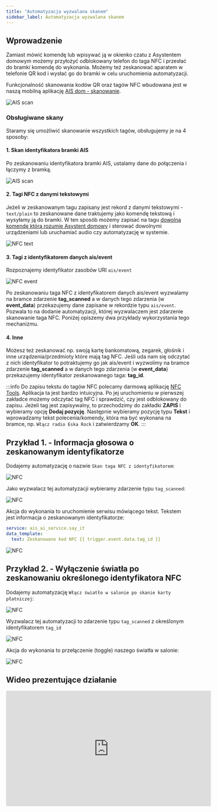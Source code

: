 ```yaml
---
title: "Automatyzacja wyzwalana skanem"
sidebar_label: Automatyzacja wyzwalana skanem
---
```


## Wprowadzenie

Zamiast mówić komendę lub wpisywać ją w okienko czatu z Asystentem domowym możemy przyłożyć odblokowany telefon do taga NFC i przesłać do bramki komendę do wykonania.
Możemy też zeskanować aparatem w telefonie QR kod i wysłać go do bramki w celu uruchomienia automatyzacji. 

Funkcjonalność skanowania kodów QR oraz tagów NFC wbudowana jest w naszą mobilną aplikację [AIS dom - skanowanie](/docs/ais_app_android_dom).

![AIS scan](/img/en/bramka/ais_scan_tags.png)

### Obsługiwane skany

Staramy się umożliwić skanowanie wszystkich tagów, obsługujemy je na 4 sposoby:

#### 1. Skan identyfikatora bramki AIS

Po zeskanowaniu identyfikatora bramki AIS, ustalamy dane do połączenia i łączymy z bramką.

![AIS scan](/img/en/bramka/nfc_ais_scan.png)


#### 2. Tagi NFC z danymi tekstowymi

Jeżeli w zeskanowanym tagu zapisany jest rekord z danymi tekstowymi - ``text/plain`` to zeskanowane dane traktujemy jako komendę tekstową i wysyłamy ją do bramki.
W ten sposób możemy zapisać na tagu [dowolną komendę którą rozumie Asystent domowy](/docs/ais_app_assistent_commands/) i sterować dowolnymi urządzeniami lub uruchamiać audio czy automatyzację w systemie.

![NFC text](/img/en/bramka/nfc_text_data.png)


#### 3. Tagi z identyfikatorem danych ais/event

Rozpoznajemy identyfikator zasobów URI ``ais/event``

![NFC event](/img/en/bramka/nfc_ais_data.png)


Po zeskanowaniu taga NFC z identyfikatorem danych ais/event wyzwalamy na bramce zdarzenie **tag_scanned** a w danych tego zdarzenia (w **event_data**) przekazujemy dane zapisane w rekordzie typu ``ais/event``.
Pozwala to na dodanie automatyzacji, której wyzwalaczem jest zdarzenie skanowanie taga NFC. 
Poniżej opiszemy dwa przykłady wykorzystania tego mechanizmu.



#### 4. Inne

Możesz też zeskanować np. swoją kartę bankomatową, zegarek, głośnik i inne urządzenia/przedmioty które mają tag NFC.
Jeśli uda nam się odczytać z nich identyfikator to potraktujemy go jak ais/event i wyzwolimy na bramce zdarzenie **tag_scanned** a w danych tego zdarzenia (w **event_data**) przekazujemy identyfikator zeskanowanego taga: **tag_id**.

:::info
Do zapisu tekstu do tagów NFC polecamy darmową aplikację [NFC Tools](https://play.google.com/store/apps/details?id=com.wakdev.wdnfc&hl=pl).
Aplikacja ta jest bardzo intuicyjna. Po jej uruchomieniu w pierwszej zakładce możemy odczytać tag NFC i sprawdzić, czy jest odblokowany do zapisu. Jeżeli tag jest zapisywalny, to przechodzimy do zakładki **ZAPIS** i wybieramy opcję **Dodaj pozycję**. Następnie wybieramy pozycję typu **Tekst** i wprowadzamy tekst polecenia/komendy, która ma być wykonana na bramce, np. ``Włącz radio Eska Rock`` i zatwierdzamy **OK**.
:::


## Przykład 1. - Informacja głosowa o zeskanowanym identyfikatorze

Dodajemy automatyzację o nazwie ``Skan taga NFC z identyfikatorem``:

![NFC](/img/en/bramka/nfc_auto_example1.png)

Jako wyzwalacz tej automatyzacji wybieramy zdarzenie typu ``tag_scanned``:

![NFC](/img/en/bramka/nfc_auto_example2.png)

Akcja do wykonania to uruchomienie serwisu mówiącego tekst. Tekstem jest informacja o zeskanowanym identyfikatorze:

``` yaml
service: ais_ai_service.say_it
data_template:
  text: Zeskanowano kod NFC {{ trigger.event.data.tag_id }}

```

![NFC](/img/en/bramka/nfc_auto_example3.png)




## Przykład 2. - Wyłączenie światła po zeskanowaniu określonego identyfikatora NFC

Dodajemy automatyzację ``Włącz światło w salonie po skanie karty płatniczej``:

![NFC](/img/en/bramka/nfc_auto_example4.png)

Wyzwalacz tej automatyzacji to zdarzenie typu ``tag_scanned`` z określonym identyfikatorem ``tag_id``


![NFC](/img/en/bramka/nfc_auto_example5.png)


Akcja do wykonania to przełączenie (toggle) naszego światła w salonie:

![NFC](/img/en/bramka/nfc_auto_example6.png)


## Wideo prezentujące działanie

<iframe width="560" height="315"  src="https://www.youtube.com/embed/nzRBeRZZX7Q" frameBorder="0" allowFullScreen></iframe>

